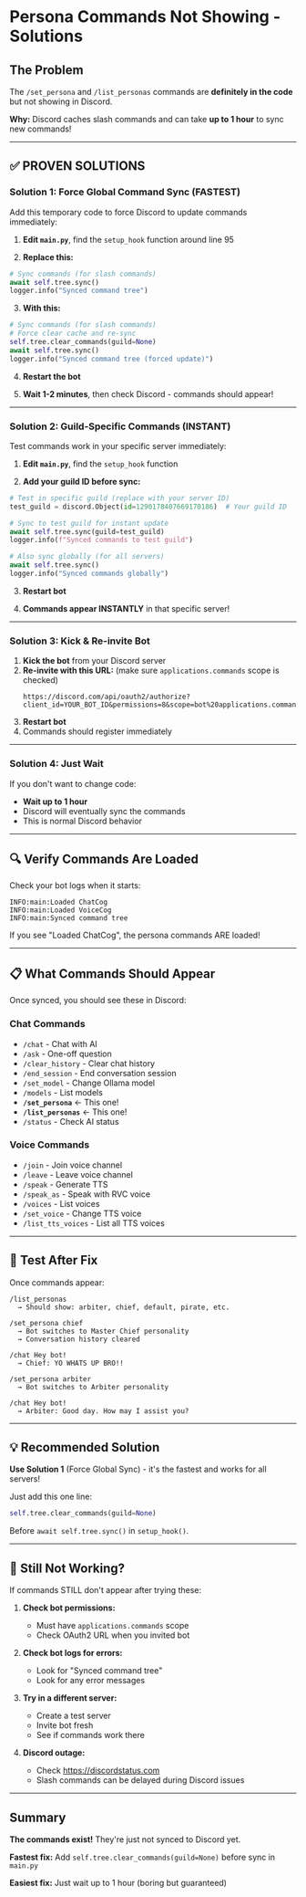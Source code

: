 # Persona Commands Not Showing - Solutions

## The Problem

The `/set_persona` and `/list_personas` commands are **definitely in the code** but not showing in Discord.

**Why:** Discord caches slash commands and can take **up to 1 hour** to sync new commands!

---

## ✅ PROVEN SOLUTIONS

### Solution 1: Force Global Command Sync (FASTEST)

Add this temporary code to force Discord to update commands immediately:

1. **Edit `main.py`**, find the `setup_hook` function around line 95

2. **Replace this:**
```python
# Sync commands (for slash commands)
await self.tree.sync()
logger.info("Synced command tree")
```

3. **With this:**
```python
# Sync commands (for slash commands)
# Force clear cache and re-sync
self.tree.clear_commands(guild=None)
await self.tree.sync()
logger.info("Synced command tree (forced update)")
```

4. **Restart the bot**

5. **Wait 1-2 minutes**, then check Discord - commands should appear!

---

### Solution 2: Guild-Specific Commands (INSTANT)

Test commands work in your specific server immediately:

1. **Edit `main.py`**, find the `setup_hook` function

2. **Add your guild ID before sync:**
```python
# Test in specific guild (replace with your server ID)
test_guild = discord.Object(id=1290178407669170186)  # Your guild ID

# Sync to test guild for instant update
await self.tree.sync(guild=test_guild)
logger.info(f"Synced commands to test guild")

# Also sync globally (for all servers)
await self.tree.sync()
logger.info("Synced commands globally")
```

3. **Restart bot**

4. **Commands appear INSTANTLY** in that specific server!

---

### Solution 3: Kick & Re-invite Bot

1. **Kick the bot** from your Discord server
2. **Re-invite with this URL:** (make sure `applications.commands` scope is checked)
   ```
   https://discord.com/api/oauth2/authorize?client_id=YOUR_BOT_ID&permissions=8&scope=bot%20applications.commands
   ```
3. **Restart bot**
4. Commands should register immediately

---

### Solution 4: Just Wait

If you don't want to change code:
- **Wait up to 1 hour**
- Discord will eventually sync the commands
- This is normal Discord behavior

---

## 🔍 Verify Commands Are Loaded

Check your bot logs when it starts:

```
INFO:main:Loaded ChatCog
INFO:main:Loaded VoiceCog
INFO:main:Synced command tree
```

If you see "Loaded ChatCog", the persona commands ARE loaded!

---

## 📋 What Commands Should Appear

Once synced, you should see these in Discord:

### Chat Commands
- `/chat` - Chat with AI
- `/ask` - One-off question
- `/clear_history` - Clear chat history
- `/end_session` - End conversation session
- `/set_model` - Change Ollama model
- `/models` - List models
- **`/set_persona`** ← This one!
- **`/list_personas`** ← This one!
- `/status` - Check AI status

### Voice Commands
- `/join` - Join voice channel
- `/leave` - Leave voice channel
- `/speak` - Generate TTS
- `/speak_as` - Speak with RVC voice
- `/voices` - List voices
- `/set_voice` - Change TTS voice
- `/list_tts_voices` - List all TTS voices

---

## 🧪 Test After Fix

Once commands appear:

```
/list_personas
  → Should show: arbiter, chief, default, pirate, etc.

/set_persona chief
  → Bot switches to Master Chief personality
  → Conversation history cleared

/chat Hey bot!
  → Chief: YO WHATS UP BRO!!

/set_persona arbiter
  → Bot switches to Arbiter personality

/chat Hey bot!
  → Arbiter: Good day. How may I assist you?
```

---

## 💡 Recommended Solution

**Use Solution 1** (Force Global Sync) - it's the fastest and works for all servers!

Just add this one line:
```python
self.tree.clear_commands(guild=None)
```

Before `await self.tree.sync()` in `setup_hook()`.

---

## 🐛 Still Not Working?

If commands STILL don't appear after trying these:

1. **Check bot permissions:**
   - Must have `applications.commands` scope
   - Check OAuth2 URL when you invited bot

2. **Check bot logs for errors:**
   - Look for "Synced command tree"
   - Look for any error messages

3. **Try in a different server:**
   - Create a test server
   - Invite bot fresh
   - See if commands work there

4. **Discord outage:**
   - Check https://discordstatus.com
   - Slash commands can be delayed during Discord issues

---

## Summary

**The commands exist!** They're just not synced to Discord yet.

**Fastest fix:** Add `self.tree.clear_commands(guild=None)` before sync in `main.py`

**Easiest fix:** Just wait up to 1 hour (boring but guaranteed)
